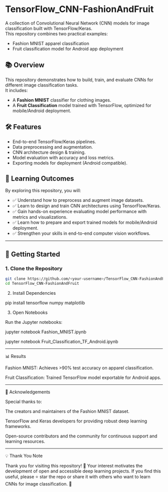 # TensorFlow_CNN-FashionAndFruit  

A collection of Convolutional Neural Network (CNN) models for image classification built with TensorFlow/Keras.  
This repository combines two practical examples:
- Fashion MNIST apparel classification
- Fruit classification model for Android app deployment

## 📚 Overview
This repository demonstrates how to build, train, and evaluate CNNs for different image classification tasks.  
It includes:
- A **Fashion MNIST** classifier for clothing images.
- A **Fruit Classification** model trained with TensorFlow, optimized for mobile/Android deployment.

## 🛠 Features
- End-to-end TensorFlow/Keras pipelines.
- Data preprocessing and augmentation.
- CNN architecture design & training.
- Model evaluation with accuracy and loss metrics.
- Exporting models for deployment (Android compatible).

## 🎯 Learning Outcomes
By exploring this repository, you will:
- ✅ Understand how to preprocess and augment image datasets.  
- ✅ Learn to design and train CNN architectures using TensorFlow/Keras.  
- ✅ Gain hands-on experience evaluating model performance with metrics and visualizations.  
- ✅ Learn how to prepare and export trained models for mobile/Android deployment.  
- ✅ Strengthen your skills in end-to-end computer vision workflows.
---

## 🚀 Getting Started

### 1. Clone the Repository
```bash
git clone https://github.com/<your-username>/TensorFlow_CNN-FashionAndFruit.git
cd TensorFlow_CNN-FashionAndFruit
```
2. Install Dependencies

pip install tensorflow numpy matplotlib

3. Open Notebooks

Run the Jupyter notebooks:

jupyter notebook Fashion_MNIST.ipynb

jupyter notebook Fruit_Classification_TF_Android.ipynb

---

📊 Results

Fashion MNIST: Achieves >90% test accuracy on apparel classification.

Fruit Classification: Trained TensorFlow model exportable for Android apps.

---

🙏 Acknowledgements

Special thanks to:

The creators and maintainers of the Fashion MNIST dataset.

TensorFlow and Keras developers for providing robust deep learning frameworks.

Open-source contributors and the community for continuous support and learning resources.

---

💡 Thank You Note

Thank you for visiting this repository! 🌟
Your interest motivates the development of open and accessible deep learning projects.
If you find this useful, please ⭐ star the repo or share it with others who want to learn CNNs for image classification. 🚀
